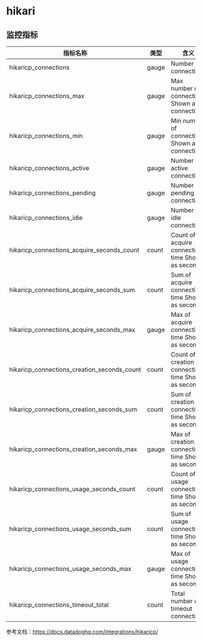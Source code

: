 # hikari

## 监控指标

| 指标名称                                        | 类型    | 含义                                                  |
| ------------------------------------------- | ----- | --------------------------------------------------- |
| hikaricp_connections                        | gauge | Number of connections                               |
| hikaricp_connections_max                    | gauge | Max number of connections Shown as connection       |
| hikaricp_connections_min                    | gauge | Min number of connections  Shown as connection      |
| hikaricp_connections_active                 | gauge | Number of active connections                        |
| hikaricp_connections_pending                | gauge | Number of pending connections                       |
| hikaricp_connections_idle                   | gauge | Number of idle connections                          |
| hikaricp_connections_acquire_seconds_count  | count | Count of acquire connection time Shown as second    |
| hikaricp_connections_acquire_seconds_sum    | count | Sum of acquire connection time  Shown as second     |
| hikaricp_connections_acquire_seconds_max    | gauge | Max of acquire connection time  Shown as second     |
| hikaricp_connections_creation_seconds_count | count | Count of creation connection time   Shown as second |
| hikaricp_connections_creation_seconds_sum   | count | Sum of creation connection time   Shown as second   |
| hikaricp_connections_creation_seconds_max   | gauge | Max of creation connection time   Shown as second   |
| hikaricp_connections_usage_seconds_count    | count | Count of usage connection time    Shown as second   |
| hikaricp_connections_usage_seconds_sum      | count | Sum of usage connection time   Shown as second      |
| hikaricp_connections_usage_seconds_max      | gauge | Max of usage connection time    Shown as second     |
| hikaricp_connections_timeout_total          | count | Total number of timeout connections                 |

参考文档：https://docs.datadoghq.com/integrations/hikaricp/